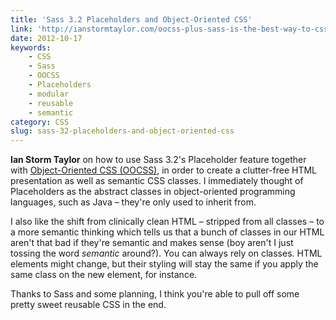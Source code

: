 ```yaml
---
title: 'Sass 3.2 Placeholders and Object-Oriented CSS'
link: 'http://ianstormtaylor.com/oocss-plus-sass-is-the-best-way-to-css/'
date: 2012-10-17
keywords:
    - CSS
    - Sass
    - OOCSS
    - Placeholders
    - modular
    - reusable
    - semantic
category: CSS
slug: sass-32-placeholders-and-object-oriented-css
---
```


**Ian Storm Taylor** on how to use Sass 3.2's Placeholder feature together with [Object-Oriented CSS (OOCSS)](http://oocss.org/), in order to create a clutter-free HTML presentation as well as semantic CSS classes. I immediately thought of Placeholders as the abstract classes in object-oriented programming languages, such as Java – they're only used to inherit from.
 
 I also like the shift from clinically clean HTML – stripped from all classes – to a more semantic thinking which tells us that a bunch of classes in our HTML aren't that bad if they're semantic and makes sense (boy aren't I just tossing the word _semantic_ around?). You can always rely on classes. HTML elements might change, but their styling will stay the same if you apply the same class on the new element, for instance.
 
 Thanks to Sass and some planning, I think you're able to pull off some pretty sweet reusable CSS in the end.
